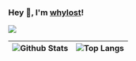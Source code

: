 ### Hey 👋, I'm [whylost](https://github.com/whylost)!
![](https://visitor-badge.glitch.me/badge?page_id=whylost)

| ![Github Stats](https://github-readme-stats.vercel.app/api?username=whylost&show_icons=true&theme=buefy) | ![Top Langs](https://github-readme-stats.vercel.app/api/top-langs/?username=whylost&show_icons=true&theme=buefy&layout=compact) |
| -- | -- |

<!--
**whylost/whylost** is a ✨ _special_ ✨ repository because its `README.md` (this file) appears on your GitHub profile.

Here are some ideas to get you started:

- 🔭 I’m currently working on ...
- 🌱 I’m currently learning ...
- 👯 I’m looking to collaborate on ...
- 🤔 I’m looking for help with ...
- 💬 Ask me about ...
- 📫 How to reach me: ...
- 😄 Pronouns: ...
- ⚡ Fun fact: ...
-->
